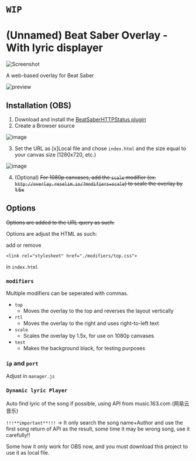 # `WIP`

# (Unnamed) Beat Saber Overlay - With lyric displayer

![Screenshot](https://i.imgur.com/4mR98Ei.png)

A web-based overlay for Beat Saber

![preview](https://i.imgur.com/fOg4TUp.png)

## Installation (OBS)

1. Download and install the [BeatSaberHTTPStatus plugin](https://github.com/opl-/beatsaber-http-status/releases)
2. Create a Browser source

![image](https://i.imgur.com/WyTjdtd.png)

3. Set the URL as [x]Local file and chose `index.html` and the size equal to your canvas size (1280x720, etc.)

![image](https://imgur.com/KxowYrw.png)

4. (Optional) ~~For 1080p canvases, add the `scale` modifier (ex. `http://overlay.reselim.io/?modifiers=scale`) to scale the overlay by 1.5x~~

## Options

~~Options are added to the URL query as such:~~

Options are adjust the HTML as such:

add or remove
```
<link rel="stylesheet" href="./modifiers/top.css">
```
in `index.html`

### `modifiers`

Multiple modifiers can be seperated with commas.

- `top`
	* Moves the overlay to the top and reverses the layout vertically
- `rtl`
	* Moves the overlay to the right and uses right-to-left text
- `scale`
	* Scales the overlay by 1.5x, for use on 1080p canvases
- `test`
	* Makes the background black, for testing purposes
	
### `ip` and `port`

Adjust in `manager.js`

### `Dynamic lyric Player`

Auto find lyric of the song if possible, using API from music.163.com (网易云音乐)

`!!!**important**!!!` ->  It only search the song name+Author and use the first song return of API as the result, some time it may be wrong song, use it carefully!!

Some how it only work for OBS now, and you must download this project to use it as local file.
